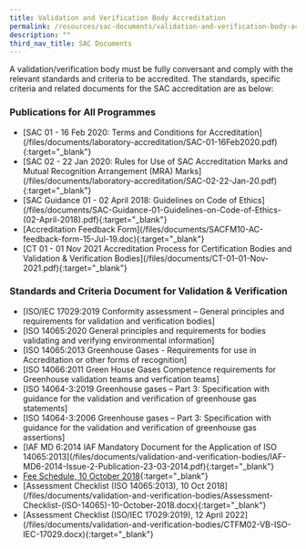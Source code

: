 ```yaml
---
title: Validation and Verification Body Accreditation
permalink: /resources/sac-documents/validation-and-verification-body-accreditation/
description: ""
third_nav_title: SAC Documents
---
```


A validation/verification body must be fully conversant and comply with the relevant standards and criteria to be accredited. The standards, specific criteria and related documents for the SAC accreditation are as below:

<!-- COMMENT: The {:target="\_blank"} syntax at the end of the Markdown document links is used to open the document in a new window tab -->
### Publications for All Programmes
* [SAC 01 - 16 Feb 2020: Terms and Conditions for Accreditation\](/files/documents/laboratory-accreditation/SAC-01-16Feb2020.pdf){:target="\_blank"}
* [SAC 02 - 22 Jan 2020: Rules for Use of SAC Accreditation Marks and Mutual Recognition Arrangement (MRA) Marks\](/files/documents/laboratory-accreditation/SAC-02-22-Jan-20.pdf){:target="\_blank"}
* [SAC Guidance 01 - 02 April 2018: Guidelines on Code of Ethics\](/files/documents/SAC-Guidance-01-Guidelines-on-Code-of-Ethics-(02-April-2018).pdf){:target="\_blank"}
* [Accreditation Feedback Form\](/files/documents/SACFM10-AC-feedback-form-15-Jul-19.doc){:target="\_blank"}
* [CT 01 - 01 Nov 2021 Accreditation Process for Certification Bodies and Validation &amp; Verification Bodies\](/files/documents/CT-01-01-Nov-2021.pdf){:target="\_blank"}


### Standards and Criteria Document for Validation &amp; Verification

* [ISO/IEC 17029:2019 Conformity assessment – General principles and requirements for validation and verification bodies\]
* [ISO 14065:2020 General principles and requirements for bodies validating and verifying environmental information\]
* [ISO 14065:2013 Greenhouse Gases - Requirements for use in Accreditation or other forms of recognition\]
* [ISO 14066:2011  Green House Gases Competence requirements for Greenhouse validation teams and verfication teams\]
* [ISO 14064-3:2019 Greenhouse gases – Part 3: Specification with guidance for the validation and verification of greenhouse gas statements\]
* [ISO 14064-3:2006 Greenhouse gases – Part 3: Specification with guidance for the validation and verification of greenhouse gas assertions\]
* [IAF MD 6:2014 IAF Mandatory Document for the Application of ISO 14065:2013\](/files/documents/validation-and-verification-bodies/IAF-MD6-2014-Issue-2-Publication-23-03-2014.pdf){:target="\_blank"}
* [Fee Schedule, 10 October 2018](/files/documents/validation-and-verification-bodies/VB-Fees-Schedule-(VBDOC04)-10-October-2018.pdf){:target="\_blank"}
* [Assessment Checklist (ISO 14065:2013), 10 Oct 2018\](/files/documents/validation-and-verification-bodies/Assessment-Checklist-(ISO-14065)-10-October-2018.docx){:target="\_blank"}
* [Assessment Checklist (ISO/IEC 17029:2019), 12 April 2022\](/files/documents/validation-and-verification-bodies/CTFM02-VB-ISO-IEC-17029.docx){:target="\_blank"}



<!-- NOTE: changes to Fees Schedule Fees Schedule must also be updated in 'Services -> Apply for Accreditation' -->